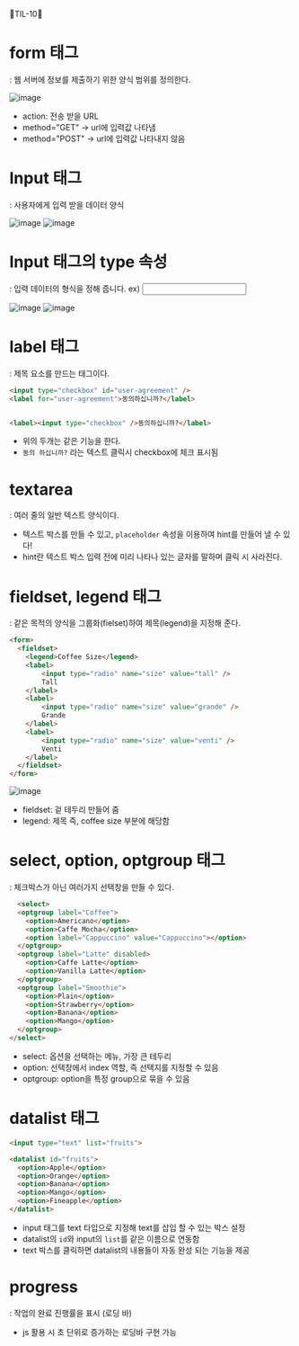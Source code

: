 👻TIL-10👻

# form 태그
: 웹 서버에 정보를 제출하기 위한 양식 범위를 정의한다.

![image](https://user-images.githubusercontent.com/67450413/120430755-75083800-c3b2-11eb-8e58-ad001f3342ee.png)
- action: 전송 받을 URL
- method="GET" -> url에 입력값 나타냄
- method="POST" -> url에 입력값 나타내지 않음


# Input 태그
: 사용자에게 입력 받을 데이터 양식

![image](https://user-images.githubusercontent.com/67450413/120432255-a08c2200-c3b4-11eb-962f-ddcaf20989ea.png)
![image](https://user-images.githubusercontent.com/67450413/120432313-bac60000-c3b4-11eb-9a33-aef16c32b09b.png)


# Input 태그의 type 속성
: 입력 데이터의 형식을 정해 줍니다.
ex) <input type="some thing">

![image](https://user-images.githubusercontent.com/67450413/120432775-58b9ca80-c3b5-11eb-9428-9cf06cf2f7c5.png)
![image](https://user-images.githubusercontent.com/67450413/120432836-6ff8b800-c3b5-11eb-91b7-bd7f9fed1c3a.png)

# label 태그
: 제목 요소를 만드는 태그이다.
```html
<input type="checkbox" id="user-agreement" />
<label for="user-agreement">동의하십니까?</label>


<label><input type="checkbox" />동의하십니까?</label>
```
- 위의 두개는 같은 기능을 한다.
- `동의 하십니까?` 라는 텍스트 클릭시 checkbox에 체크 표시됨

# textarea
: 여러 줄의 일반 텍스트 양식이다.
- 텍스트 박스를 만들 수 있고, `placeholder` 속성을 이용하여 hint를 만들어 낼 수 있다!
- hint란 텍스트 박스 입력 전에 미리 나타나 있는 글자를 말하며 클릭 시 사라진다.

# fieldset, legend 태그
: 같은 목적의 양식을 그룹화(fielset)하여 제목(legend)을 지정해 준다.
```html
<form>
  <fieldset>
    <legend>Coffee Size</legend>
    <label>
        <input type="radio" name="size" value="tall" />
        Tall
    </label>
    <label>
        <input type="radio" name="size" value="grande" />
        Grande
    </label>
    <label>
        <input type="radio" name="size" value="venti" />
        Venti
    </label>
  </fieldset>
</form>
```

![image](https://user-images.githubusercontent.com/67450413/120490769-a523fb00-c3f3-11eb-9448-6d6da4276760.png)
- fieldset: 겉 테두리 만들어 줌
- legend: 제목 즉, coffee size 부분에 해당함

# select, option, optgroup 태그
: 체크박스가 아닌 여러가지 선택창을 만들 수 있다.
```html
  <select>
  <optgroup label="Coffee">
    <option>Americano</option>
    <option>Caffe Mocha</option>
    <option label="Cappuccino" value="Cappuccino"></option>
  </optgroup>
  <optgroup label="Latte" disabled>
    <option>Caffe Latte</option>
    <option>Vanilla Latte</option>
  </optgroup>
  <optgroup label="Smoothie">
    <option>Plain</option>
    <option>Strawberry</option>
    <option>Banana</option>
    <option>Mango</option>
  </optgroup>
</select>
```
- select: 옵션을 선택하는 메뉴, 가장 큰 테두리
- option: 선택창에서 index 역할, 즉 선택지를 지정할 수 있음
- optgroup: option을 특정 group으로 묶을 수 있음

# datalist 태그
```html
<input type="text" list="fruits">

<datalist id="fruits">
  <option>Apple</option>
  <option>Orange</option>
  <option>Banana</option>
  <option>Mango</option>
  <option>Fineapple</option>
</datalist>
```
- input 태그를 text 타입으로 지정해 text를 삽입 할 수 있는 박스 설정
- datalist의 `id`와 input의 `list`를 같은 이름으로 연동함
- text 박스를 클릭하면 datalist의 내용들이 자동 완성 되는 기능을 제공

# progress
: 작업의 완료 진행률을 표시 (로딩 바)
- js 활용 시 초 단위로 증가하는 로딩바 구현 가능
                   
